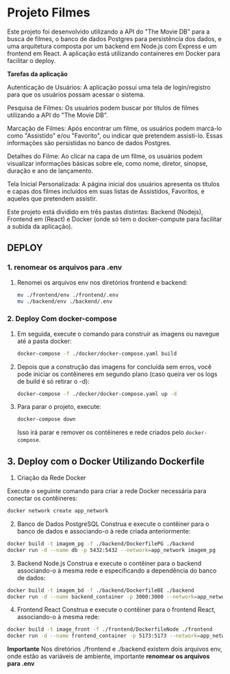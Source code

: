 # Projeto Filmes

Este projeto foi desenvolvido utilizando a API do "The Movie DB" para a busca de filmes, o banco de dados Postgres para persistência dos dados, e uma arquitetura composta por um backend em Node.js com Express e um frontend em React.
A aplicação está utilizando containeres em Docker para facilitar o deploy.

**Tarefas da aplicação**

Autenticação de Usuários: A aplicação possui uma tela de login/registro para que os usuários possam acessar o sistema.

Pesquisa de Filmes: Os usuários podem buscar por títulos de filmes utilizando a API do "The Movie DB".

Marcação de Filmes: Após encontrar um filme, os usuários podem marcá-lo como "Assistido" e/ou "Favorito", ou indicar que pretendem assisti-lo. Essas informações são persistidas no banco de dados Postgres.

Detalhes do Filme: Ao clicar na capa de um filme, os usuários podem visualizar informações básicas sobre ele, como nome, diretor, sinopse, duração e ano de lançamento.

Tela Inicial Personalizada: A página inicial dos usuários apresenta os títulos e capas dos filmes incluídos em suas listas de Assistidos, Favoritos, e aqueles que pretendem assistir.

Este projeto está dividido em três pastas distintas: Backend (Nodejs), Frontend em (React) e Docker (onde só tem o docker-compute para facilitar a subida da aplicação).

## DEPLOY

### 1.  **renomear os arquivos para .env**

1. Renomei os arquivos env nos diretórios frontend e backend:
    ```bash
    mv ./frontend/env ./frontend/.env
    mv ./backend/env ./backend/.env


### 2. Deploy Com docker-compose

1. Em seguida, execute o comando para construir as imagens ou navegue até a pasta docker:
    ```bash
    docker-compose -f ./docker/docker-compose.yaml build
    ```
    

3. Depois que a construção das imagens for concluída sem erros, você pode iniciar os contêineres em segundo plano (caso queira ver os logs de build é só retirar o -d):
    ```bash
    docker-compose -f ./docker/docker-compose.yaml up -d
    ```
    
4. Para parar o projeto, execute:
    ```bash
    docker-compose down
    ```
    Isso irá parar e remover os contêineres e rede criados pelo `docker-compose`.





## 3. Deploy com o Docker Utilizando Dockerfile

1. Criação da Rede Docker

Execute o seguinte comando para criar a rede Docker necessária para conectar os contêineres:

```bash
docker network create app_network
```


2. Banco de Dados PostgreSQL
Construa e execute o contêiner para o banco de dados e associando-o à rede criada anteriormente:
```bash
docker build -t imagem_pg -f ./backend/DockerfilePG ./backend
docker run -d --name db -p 5432:5432 --network=app_network imagem_pg
```

3. Backend Node.js
Construa e execute o contêiner para o backend associando-o à mesma rede e especificando a dependência do banco de dados:
```bash
docker build -t imagem_bd -f ./backend/DockerfileBE ./backend
docker run -d --name backend_container -p 3000:3000 --network=app_network imagem_bd
```

4. Frontend React
Construa e execute o contêiner para o frontend React, associando-o à mesma rede:

```bash
docker build -t image_front -f ./frontend/DockerfileNode ./frontend
docker run -d --name frontend_container -p 5173:5173 --network=app_network image_front
```



**Importante**
Nos diretórios ./frontend e ./backend 
existem dois arquivos env, onde estão as variáveis de ambiente, importante **renomear os arquivos para .env** 
